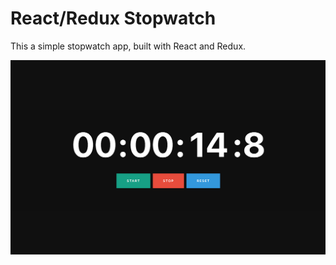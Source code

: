 # React/Redux Stopwatch

This a simple stopwatch app, built with React and Redux.

![Project Screenshot](https://raw.githubusercontent.com/themeblvd/react-redux-stopwatch/master/screenshot.png)
